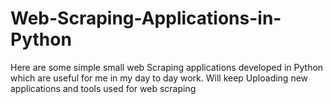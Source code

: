 # Web-Scraping-Applications-in-Python
Here are some simple small web Scraping applications developed in Python which are useful for me in my day to day work.
Will keep Uploading new applications and tools used for web scraping
